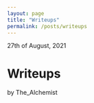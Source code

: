 ```yaml
---
layout: page
title: "Writeups"
permalink: /posts/writeups
---
```


27th of August, 2021
# Writeups
by The_Alchemist